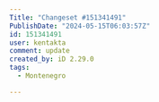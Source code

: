 ```yaml
---
Title: "Changeset #151341491"
PublishDate: "2024-05-15T06:03:57Z"
id: 151341491
user: kentakta
comment: update
created_by: iD 2.29.0
tags:
  - Montenegro

---
```

